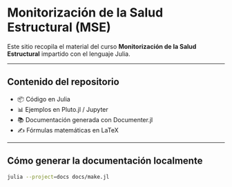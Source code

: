 # Monitorización de la Salud Estructural (MSE)

Este sitio recopila el material del curso **Monitorización de la Salud Estructural** impartido con el lenguaje Julia.

---

## Contenido del repositorio

- 📦 Código en Julia
- 📊 Ejemplos en Pluto.jl / Jupyter
- 📚 Documentación generada con Documenter.jl
- ✍️ Fórmulas matemáticas en LaTeX

---

## Cómo generar la documentación localmente

```bash
julia --project=docs docs/make.jl
